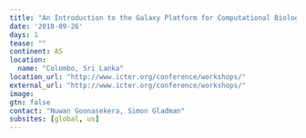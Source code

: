 ```yaml
---
title: "An Introduction to the Galaxy Platform for Computational Biology"
date: '2018-09-26'
days: 1
tease: ""
continent: AS
location:
  name: "Colombo, Sri Lanka"
location_url: "http://www.icter.org/conference/workshops/"
external_url: "http://www.icter.org/conference/workshops/"
image: 
gtn: false
contact: "Nuwan Goonasekera, Simon Gladman"
subsites: [global, us]
---
```

